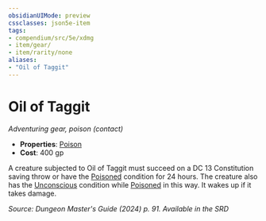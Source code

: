 ```yaml
---
obsidianUIMode: preview
cssclasses: json5e-item
tags:
- compendium/src/5e/xdmg
- item/gear/
- item/rarity/none
aliases: 
- "Oil of Taggit"
---
```

# Oil of Taggit
*Adventuring gear, poison (contact)*  


- **Properties**: [Poison](item-properties.md#Poison)
- **Cost**: 400 gp

A creature subjected to Oil of Taggit must succeed on a DC 13 Constitution saving throw or have the [Poisoned](conditions.md#Poisoned) condition for 24 hours. The creature also has the [Unconscious](conditions.md#Unconscious) condition while [Poisoned](conditions.md#Poisoned) in this way. It wakes up if it takes damage.

*Source: Dungeon Master's Guide (2024) p. 91. Available in the <span title='Systems Reference Document (5.2)'>SRD</span>*